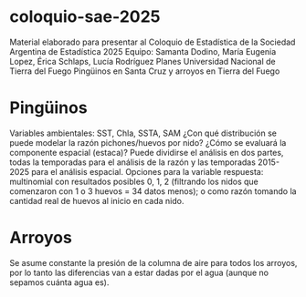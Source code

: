 # coloquio-sae-2025
Material elaborado para presentar al Coloquio de Estadística de la Sociedad Argentina de Estadística 2025
Equipo: Samanta Dodino, María Eugenia Lopez, Érica Schlaps, Lucía Rodríguez Planes
Universidad Nacional de Tierra del Fuego
Pingüinos en Santa Cruz y arroyos en  Tierra del Fuego


# Pingüinos
Variables ambientales: SST, Chla, SSTA, SAM
¿Con qué distribución se puede modelar la razón pichones/huevos por nido?
¿Cómo se evaluará la componente espacial (estaca)? 
Puede dividirse el análisis en dos partes, todas la temporadas para el análisis de la razón y las temporadas 2015-2025 para el análisis espacial.
Opciones para la variable respuesta: multinomial con resultados posibles 0, 1, 2 (filtrando los nidos que comenzaron con 1 o 3 huevos = 34 datos menos);
o como razón tomando la cantidad real de huevos al inicio en cada nido.

# Arroyos
Se asume constante la presión de  la columna de aire para todos los arroyos, por lo tanto las diferencias van a estar dadas por el agua (aunque no sepamos cuánta agua es).
